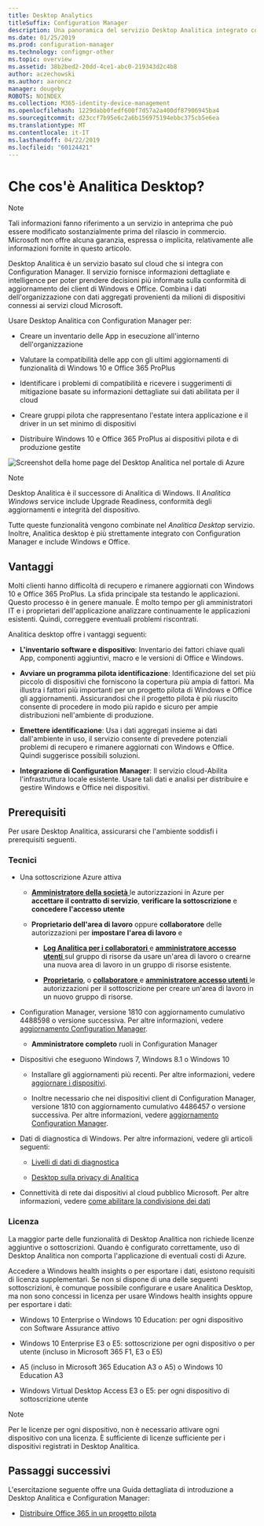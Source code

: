 ```yaml
---
title: Desktop Analytics
titleSuffix: Configuration Manager
description: Una panoramica del servizio Desktop Analitica integrato con Configuration Manager.
ms.date: 01/25/2019
ms.prod: configuration-manager
ms.technology: configmgr-other
ms.topic: overview
ms.assetid: 38b2bed2-20dd-4ce1-abc0-219343d2c4b8
author: aczechowski
ms.author: aaroncz
manager: dougeby
ROBOTS: NOINDEX
ms.collection: M365-identity-device-management
ms.openlocfilehash: 1229dabb0fedf600f7d57a2a400df87906945ba4
ms.sourcegitcommit: d23ccf7b95e6c2a6b156975194ebbc375cb5e6ea
ms.translationtype: MT
ms.contentlocale: it-IT
ms.lasthandoff: 04/22/2019
ms.locfileid: "60124421"
---
```

# <a name="what-is-desktop-analytics"></a>Che cos'è Analitica Desktop?

> [!Note]  
> Tali informazioni fanno riferimento a un servizio in anteprima che può essere modificato sostanzialmente prima del rilascio in commercio. Microsoft non offre alcuna garanzia, espressa o implicita, relativamente alle informazioni fornite in questo articolo.  

Desktop Analitica è un servizio basato sul cloud che si integra con Configuration Manager. Il servizio fornisce informazioni dettagliate e intelligence per poter prendere decisioni più informate sulla conformità di aggiornamento dei client di Windows e Office. Combina i dati dell'organizzazione con dati aggregati provenienti da milioni di dispositivi connessi ai servizi cloud Microsoft. 

Usare Desktop Analitica con Configuration Manager per:  

- Creare un inventario delle App in esecuzione all'interno dell'organizzazione  

- Valutare la compatibilità delle app con gli ultimi aggiornamenti di funzionalità di Windows 10 e Office 365 ProPlus  

- Identificare i problemi di compatibilità e ricevere i suggerimenti di mitigazione basate su informazioni dettagliate sui dati abilitata per il cloud  

- Creare gruppi pilota che rappresentano l'estate intera applicazione e il driver in un set minimo di dispositivi  

- Distribuire Windows 10 e Office 365 ProPlus ai dispositivi pilota e di produzione gestite  

![Screenshot della home page del Desktop Analitica nel portale di Azure](media/portal-home.png)

> [!Note]  
> Desktop Analitica è il successore di Analitica di Windows. Il *Analitica Windows* service include Upgrade Readiness, conformità degli aggiornamenti e integrità del dispositivo. 
> 
> Tutte queste funzionalità vengono combinate nel *Analitica Desktop* servizio. Inoltre, Analitica desktop è più strettamente integrato con Configuration Manager e include Windows e Office. 



## <a name="benefits"></a>Vantaggi

Molti clienti hanno difficoltà di recupero e rimanere aggiornati con Windows 10 e Office 365 ProPlus. La sfida principale sta testando le applicazioni. Questo processo è in genere manuale. È molto tempo per gli amministratori IT e i proprietari dell'applicazione analizzare continuamente le applicazioni esistenti. Quindi, correggere eventuali problemi riscontrati. 

Analitica desktop offre i vantaggi seguenti:

- **L'inventario software e dispositivo**: Inventario dei fattori chiave quali App, componenti aggiuntivi, macro e le versioni di Office e Windows.  

- **Avviare un programma pilota identificazione**: Identificazione del set più piccolo di dispositivi che forniscono la copertura più ampia di fattori. Ma illustra i fattori più importanti per un progetto pilota di Windows e Office gli aggiornamenti. Assicurandosi che il progetto pilota è più riuscito consente di procedere in modo più rapido e sicuro per ampie distribuzioni nell'ambiente di produzione.  

- **Emettere identificazione**: Usa i dati aggregati insieme ai dati dall'ambiente in uso, il servizio consente di prevedere potenziali problemi di recupero e rimanere aggiornati con Windows e Office. Quindi suggerisce possibili soluzioni.  

- **Integrazione di Configuration Manager**: Il servizio cloud-Abilita l'infrastruttura locale esistente. Usare tali dati e analisi per distribuire e gestire Windows e Office nei dispositivi.  



## <a name="prerequisites"></a>Prerequisiti

Per usare Desktop Analitica, assicurarsi che l'ambiente soddisfi i prerequisiti seguenti. 


### <a name="technical"></a>Tecnici

- Una sottoscrizione Azure attiva  
    
    - [**Amministratore della società** ](https://docs.microsoft.com/azure/active-directory/users-groups-roles/directory-assign-admin-roles#company-administrator) le autorizzazioni in Azure per **accettare il contratto di servizio**, **verificare la sottoscrizione** e **concedere l'accesso utente** 

    - **Proprietario dell'area di lavoro** oppure **collaboratore** delle autorizzazioni per **impostare l'area di lavoro** e  

        - [**Log Analitica per i collaboratori** ](https://docs.microsoft.com/azure/role-based-access-control/built-in-roles#log-analytics-contributor) e [ **amministratore accesso utenti** ](https://docs.microsoft.com/azure/role-based-access-control/built-in-roles#user-access-administrator) sul gruppo di risorse da usare un'area di lavoro o crearne una nuova area di lavoro in un gruppo di risorse esistente.

        - [**Proprietario**](https://docs.microsoft.com/azure/role-based-access-control/built-in-roles#owner), o [ **collaboratore** ](https://docs.microsoft.com/azure/role-based-access-control/built-in-roles#contributor) e [ **amministratore accesso utenti** ](https://docs.microsoft.com/azure/role-based-access-control/built-in-roles#user-access-administrator) le autorizzazioni per il sottoscrizione per creare un'area di lavoro in un nuovo gruppo di risorse.

- Configuration Manager, versione 1810 con aggiornamento cumulativo 4488598 o versione successiva. Per altre informazioni, vedere [aggiornamento Configuration Manager](/sccm/desktop-analytics/connect-configmgr#bkmk_hotfix).  

    - **Amministratore completo** ruoli in Configuration Manager  

- Dispositivi che eseguono Windows 7, Windows 8.1 o Windows 10  

    - Installare gli aggiornamenti più recenti. Per altre informazioni, vedere [aggiornare i dispositivi](/sccm/desktop-analytics/enroll-devices#update-devices).  

    - Inoltre necessario che nei dispositivi client di Configuration Manager, versione 1810 con aggiornamento cumulativo 4486457 o versione successiva. Per altre informazioni, vedere [aggiornamento Configuration Manager](/sccm/desktop-analytics/connect-configmgr#bkmk_hotfix).  

- Dati di diagnostica di Windows. Per altre informazioni, vedere gli articoli seguenti:  

    - [Livelli di dati di diagnostica](/sccm/desktop-analytics/enable-data-sharing#diagnostic-data-levels)  

    - [Desktop sulla privacy di Analitica](/sccm/desktop-analytics/privacy)  

- Connettività di rete dai dispositivi al cloud pubblico Microsoft. Per altre informazioni, vedere [come abilitare la condivisione dei dati](/sccm/desktop-analytics/enable-data-sharing)  


### <a name="licensing"></a>Licenza

La maggior parte delle funzionalità di Desktop Analitica non richiede licenze aggiuntive o sottoscrizioni. Quando è configurato correttamente, uso di Desktop Analitica non comporta l'applicazione di eventuali costi di Azure. 

Accedere a Windows health insights o per esportare i dati, esistono requisiti di licenza supplementari. Se non si dispone di una delle seguenti sottoscrizioni, è comunque possibile configurare e usare Analitica Desktop, ma non sono concessi in licenza per usare Windows health insights oppure per esportare i dati:

- Windows 10 Enterprise o Windows 10 Education: per ogni dispositivo con Software Assurance attivo  

- Windows 10 Enterprise E3 o E5: sottoscrizione per ogni dispositivo o per utente (incluso in Microsoft 365 F1, E3 o E5)  

- A5 (incluso in Microsoft 365 Education A3 o A5) o Windows 10 Education A3  

- Windows Virtual Desktop Access E3 o E5: per ogni dispositivo di sottoscrizione utente  

> [!Note]  
> Per le licenze per ogni dispositivo, non è necessario attivare ogni dispositivo con una licenza. È sufficiente di licenze sufficiente per i dispositivi registrati in Desktop Analitica.  


<!-- 
## Top task
> *Optional*  
> *An effective way to structure your overview article is to create an H2 for the top customer tasks and describe how the product/service helps customers with that task.*  
> *Create a new H2 for each task you list.*  
 -->



## <a name="next-steps"></a>Passaggi successivi

L'esercitazione seguente offre una Guida dettagliata di introduzione a Desktop Analitica e Configuration Manager:  

- [Distribuire Office 365 in un progetto pilota](/sccm/desktop-analytics/tutorial-office-365)  

<!-- for future
- [Deploy Windows 10 to a pilot](/sccm/desktop-analytics/tutorial-windows)  
-->
